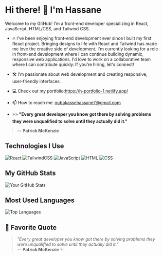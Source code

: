 # Hi there! 👋 I'm Hassane 

Welcome to my GitHub! I'm a front-end developer specializing in React, JavaScript, HTML/CSS, and Tailwind CSS.

- 🔥 I've been enjoying front-end development ever since I built my first React project. Bringing designs to life with React and Tailwind has made me love the creative side of development. I'm currently looking for a role in front-end development where I can continue building dynamic, responsive web applications. I'd love to work on a collaborative team where I can contribute quickly. If you're hiring, let's connect!

- 🛠️ I'm passionate about web development and creating responsive, user-friendly interfaces.
- 💻 Check out my portfolio:https://h-portfolio-1.netlify.app/
- 📫 How to reach me: oubakassehassane7@gmail.com
  
- ⚡> **"Every great developer you know got there by solving problems they were unqualified to solve until they actually did it."**  
> — **Patrick McKenzie**



## Technologies I Use
![React](https://img.shields.io/badge/React-61DAFB?style=for-the-badge&logo=react&logoColor=white)
![TailwindCSS](https://img.shields.io/badge/TailwindCSS-06B6D4?style=for-the-badge&logo=tailwindcss&logoColor=white)
![JavaScript](https://img.shields.io/badge/JavaScript-F7DF1E?style=for-the-badge&logo=javascript&logoColor=black)
![HTML](https://img.shields.io/badge/HTML-E34F26?style=for-the-badge&logo=html5&logoColor=white)
![CSS](https://img.shields.io/badge/CSS-1572B6?style=for-the-badge&logo=css3&logoColor=white)


## My GitHub Stats
![Your GitHub Stats](https://github-readme-stats.vercel.app/api?username=hassane01&show_icons=true&theme=radical)

## Most Used Languages
![Top Languages](https://github-readme-stats.vercel.app/api/top-langs/?username=hassane01&layout=compact&theme=radical)
## 💬 Favorite Quote

> *"Every great developer you know got there by solving problems they were unqualified to solve until they actually did it."*  
> — **Patrick McKenzie** ✨
